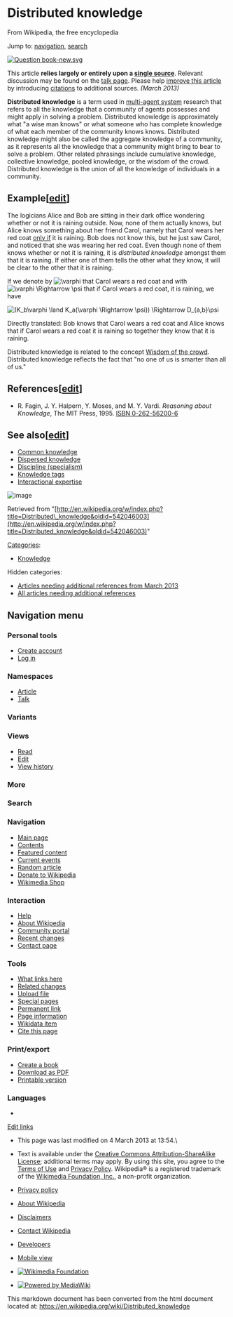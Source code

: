 Distributed knowledge
=====================

From Wikipedia, the free encyclopedia

Jump to: [navigation](#mw-navigation), [search](#p-search)

[![Question
book-new.svg](//upload.wikimedia.org/wikipedia/en/thumb/9/99/Question_book-new.svg/50px-Question_book-new.svg.png)](/wiki/File:Question_book-new.svg)

This article **relies largely or entirely upon a [single
source](/wiki/Wikipedia:Identifying_reliable_sources "Wikipedia:Identifying reliable sources")**.
Relevant discussion may be found on the [talk
page](/wiki/Talk:Distributed_knowledge#.23 "Talk:Distributed knowledge").
Please help [improve this
article](//en.wikipedia.org/w/index.php?title=Distributed_knowledge&action=edit)
by introducing
[citations](/wiki/Wikipedia:Citing_sources "Wikipedia:Citing sources")
to additional sources. *(March 2013)*

**Distributed knowledge** is a term used in [multi-agent
system](/wiki/Multi-agent_system "Multi-agent system") research that
refers to all the knowledge that a community of agents possesses and
might apply in solving a problem. Distributed knowledge is approximately
what "a wise man knows" or what someone who has complete knowledge of
what each member of the community knows knows. Distributed knowledge
might also be called the aggregate knowledge of a community, as it
represents all the knowledge that a community might bring to bear to
solve a problem. Other related phrasings include cumulative knowledge,
collective knowledge, pooled knowledge, or the wisdom of the crowd.
Distributed knowledge is the union of all the knowledge of individuals
in a community.

Example[[edit](/w/index.php?title=Distributed_knowledge&action=edit&section=1 "Edit section: Example")]
-------------------------------------------------------------------------------------------------------

The logicians Alice and Bob are sitting in their dark office wondering
whether or not it is raining outside. Now, none of them actually knows,
but Alice knows something about her friend Carol, namely that Carol
wears her red coat [only if](/wiki/Only_if "Only if") it is raining. Bob
does not know this, but he just saw Carol, and noticed that she was
wearing her red coat. Even though none of them knows whether or not it
is raining, it is *distributed knowledge* amongst them that it is
raining. If either one of them tells the other what they know, it will
be clear to the other that it is raining.

If we denote by
![\\varphi](//upload.wikimedia.org/math/3/5/3/3538eb9c84efdcbd130c4c953781cfdb.png)
that Carol wears a red coat and with ![\\varphi \\Rightarrow
\\psi](//upload.wikimedia.org/math/b/b/9/bb957b16a28e78945fc63522ca337211.png)
that if Carol wears a red coat, it is raining, we have

![(K\_b\\varphi \\land K\_a(\\varphi \\Rightarrow \\psi)) \\Rightarrow
D\_{a,b}\\psi](//upload.wikimedia.org/math/f/a/5/fa5c29b34700ba7728b25fbf115dd1ec.png)

Directly translated: Bob knows that Carol wears a red coat and Alice
knows that if Carol wears a red coat it is raining so together they know
that it is raining.

Distributed knowledge is related to the concept [Wisdom of the
crowd](/wiki/Wisdom_of_the_crowd "Wisdom of the crowd"). Distributed
knowledge reflects the fact that "no one of us is smarter than all of
us."

References[[edit](/w/index.php?title=Distributed_knowledge&action=edit&section=2 "Edit section: References")]
-------------------------------------------------------------------------------------------------------------

-   R. Fagin, J. Y. Halpern, Y. Moses, and M. Y. Vardi. *Reasoning about
    Knowledge*, The MIT Press, 1995. [ISBN
    0-262-56200-6](/wiki/Special:BookSources/0262562006)

See also[[edit](/w/index.php?title=Distributed_knowledge&action=edit&section=3 "Edit section: See also")]
---------------------------------------------------------------------------------------------------------

-   [Common knowledge](/wiki/Common_knowledge "Common knowledge")
-   [Dispersed
    knowledge](/wiki/Dispersed_knowledge "Dispersed knowledge")
-   [Discipline
    (specialism)](/wiki/Discipline_(specialism) "Discipline (specialism)")
-   [Knowledge tags](/wiki/Knowledge_tags "Knowledge tags")
-   [Interactional
    expertise](/wiki/Interactional_expertise "Interactional expertise")

![image](//en.wikipedia.org/wiki/Special:CentralAutoLogin/start?type=1x1)

Retrieved from
"[http://en.wikipedia.org/w/index.php?title=Distributed\_knowledge&oldid=542046003](http://en.wikipedia.org/w/index.php?title=Distributed_knowledge&oldid=542046003)"

[Categories](/wiki/Help:Category "Help:Category"):

-   [Knowledge](/wiki/Category:Knowledge "Category:Knowledge")

Hidden categories:

-   [Articles needing additional references from March
    2013](/wiki/Category:Articles_needing_additional_references_from_March_2013 "Category:Articles needing additional references from March 2013")
-   [All articles needing additional
    references](/wiki/Category:All_articles_needing_additional_references "Category:All articles needing additional references")

Navigation menu
---------------

### Personal tools

-   [Create
    account](/w/index.php?title=Special:UserLogin&returnto=Distributed+knowledge&type=signup)
-   [Log
    in](/w/index.php?title=Special:UserLogin&returnto=Distributed+knowledge "You're encouraged to log in; however, it's not mandatory. [o]")

### Namespaces

-   [Article](/wiki/Distributed_knowledge "View the content page [c]")
-   [Talk](/wiki/Talk:Distributed_knowledge "Discussion about the content page [t]")

### Variants[](#)

### Views

-   [Read](/wiki/Distributed_knowledge)
-   [Edit](/w/index.php?title=Distributed_knowledge&action=edit "You can edit this page. Please use the preview button before saving [e]")
-   [View
    history](/w/index.php?title=Distributed_knowledge&action=history "Past versions of this page [h]")

### More[](#)

### Search

[](/wiki/Main_Page "Visit the main page")

### Navigation

-   [Main page](/wiki/Main_Page "Visit the main page [z]")
-   [Contents](/wiki/Portal:Contents "Guides to browsing Wikipedia")
-   [Featured
    content](/wiki/Portal:Featured_content "Featured content – the best of Wikipedia")
-   [Current
    events](/wiki/Portal:Current_events "Find background information on current events")
-   [Random article](/wiki/Special:Random "Load a random article [x]")
-   [Donate to
    Wikipedia](https://donate.wikimedia.org/wiki/Special:FundraiserRedirector?utm_source=donate&utm_medium=sidebar&utm_campaign=C13_en.wikipedia.org&uselang=en "Support us")
-   [Wikimedia Shop](//shop.wikimedia.org "Visit the Wikimedia Shop")

### Interaction

-   [Help](/wiki/Help:Contents "Guidance on how to use and edit Wikipedia")
-   [About Wikipedia](/wiki/Wikipedia:About "Find out about Wikipedia")
-   [Community
    portal](/wiki/Wikipedia:Community_portal "About the project, what you can do, where to find things")
-   [Recent
    changes](/wiki/Special:RecentChanges "A list of recent changes in the wiki [r]")
-   [Contact page](//en.wikipedia.org/wiki/Wikipedia:Contact_us)

### Tools

-   [What links
    here](/wiki/Special:WhatLinksHere/Distributed_knowledge "List of all English Wikipedia pages containing links to this page [j]")
-   [Related
    changes](/wiki/Special:RecentChangesLinked/Distributed_knowledge "Recent changes in pages linked from this page [k]")
-   [Upload file](/wiki/Wikipedia:File_Upload_Wizard "Upload files [u]")
-   [Special
    pages](/wiki/Special:SpecialPages "A list of all special pages [q]")
-   [Permanent
    link](/w/index.php?title=Distributed_knowledge&oldid=542046003 "Permanent link to this revision of the page")
-   [Page
    information](/w/index.php?title=Distributed_knowledge&action=info)
-   [Wikidata
    item](//www.wikidata.org/wiki/Q5283157 "Link to connected data repository item [g]")
-   [Cite this
    page](/w/index.php?title=Special:Cite&page=Distributed_knowledge&id=542046003 "Information on how to cite this page")

### Print/export

-   [Create a
    book](/w/index.php?title=Special:Book&bookcmd=book_creator&referer=Distributed+knowledge)
-   [Download as
    PDF](/w/index.php?title=Special:Book&bookcmd=render_article&arttitle=Distributed+knowledge&oldid=542046003&writer=rl)
-   [Printable
    version](/w/index.php?title=Distributed_knowledge&printable=yes "Printable version of this page [p]")

### Languages

-   [](#)

[Edit
links](//www.wikidata.org/wiki/Q5283157#sitelinks-wikipedia "Edit interlanguage links")

-   This page was last modified on 4 March 2013 at 13:54.\
-   Text is available under the [Creative Commons Attribution-ShareAlike
    License](//en.wikipedia.org/wiki/Wikipedia:Text_of_Creative_Commons_Attribution-ShareAlike_3.0_Unported_License)[](//creativecommons.org/licenses/by-sa/3.0/);
    additional terms may apply. By using this site, you agree to the
    [Terms of Use](//wikimediafoundation.org/wiki/Terms_of_Use) and
    [Privacy Policy](//wikimediafoundation.org/wiki/Privacy_policy).
    Wikipedia® is a registered trademark of the [Wikimedia Foundation,
    Inc.](//www.wikimediafoundation.org/), a non-profit organization.

-   [Privacy
    policy](//wikimediafoundation.org/wiki/Privacy_policy "wikimedia:Privacy policy")
-   [About Wikipedia](/wiki/Wikipedia:About "Wikipedia:About")
-   [Disclaimers](/wiki/Wikipedia:General_disclaimer "Wikipedia:General disclaimer")
-   [Contact Wikipedia](//en.wikipedia.org/wiki/Wikipedia:Contact_us)
-   [Developers](https://www.mediawiki.org/wiki/Special:MyLanguage/How_to_contribute)
-   [Mobile
    view](//en.m.wikipedia.org/w/index.php?title=Distributed_knowledge&mobileaction=toggle_view_mobile)

-   [![Wikimedia
    Foundation](//bits.wikimedia.org/images/wikimedia-button.png)](//wikimediafoundation.org/)
-   [![Powered by
    MediaWiki](//bits.wikimedia.org/static-1.24wmf20/skins/common/images/poweredby_mediawiki_88x31.png)](//www.mediawiki.org/)


This markdown document has been converted from the html document located at:
https://en.wikipedia.org/wiki/Distributed_knowledge
